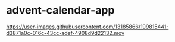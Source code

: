 # advent-calendar-app



https://user-images.githubusercontent.com/13185866/199815441-d3871a0c-016c-43cc-adef-4908d9d22132.mov

